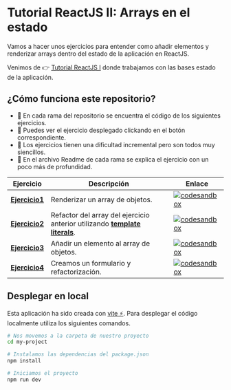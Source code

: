 # Tutorial ReactJS II: Arrays en el estado

Vamos a hacer unos ejercicios para entender como añadir elementos y renderizar arrays dentro del estado de la aplicación en ReactJS. 

Venimos de 👉 [Tutorial ReactJS I](https://github.com/HugoLebredo/react_tutorial) donde trabajamos con las bases estado de la aplicación.

## ¿Cómo funciona este repositorio?

- 🌱 En cada rama del repositorio se encuentra el código de los siguientes ejercicios.
- 🔗 Puedes ver el ejercicio desplegado clickando en el botón correspondiente.
- 📶 Los ejercicios tienen una dificultad incremental pero son todos muy siencillos.
- 📑 En el archivo Readme de cada rama se explica el ejercicio con un poco más de profundidad.

| Ejercicio | Descripción | Enlace |
| -- | -- | -- |
| [**Ejercicio1**](https://github.com/HugoLebredo/react_tutorial_2/tree/ejercicio1) | Renderizar un array de objetos. | [![codesandbox](https://codesandbox.io/static/img/play-codesandbox.svg)](https://codesandbox.io/p/github/HugoLebredo/react_tutorial_2/ejercicio1)|
| [**Ejercicio2**](https://github.com/HugoLebredo/react_tutorial_2/tree/ejercicio2) | Refactor del array del ejercicio anterior utilizando [**template literals**](https://developer.mozilla.org/es/docs/Web/JavaScript/Reference/Template_literals). | [![codesandbox](https://codesandbox.io/static/img/play-codesandbox.svg)](https://codesandbox.io/p/github/HugoLebredo/react_tutorial_2/ejercicio2)|
| [**Ejercicio3**](https://github.com/HugoLebredo/react_tutorial_2/tree/ejercicio3) | Añadir un elemento al array de objetos. | [![codesandbox](https://codesandbox.io/static/img/play-codesandbox.svg)](https://codesandbox.io/p/github/HugoLebredo/react_tutorial_2/ejercicio3)|
| [**Ejercicio4**](https://github.com/HugoLebredo/react_tutorial_2/tree/ejercicio4) | Creamos un formulario y refactorización. | [![codesandbox](https://codesandbox.io/static/img/play-codesandbox.svg)](https://codesandbox.io/p/github/HugoLebredo/react_tutorial_2/ejercicio4)|

## Desplegar en local
Esta aplicación ha sido creada con [vite ⚡️](https://vitejs.dev/). Para desplegar el código localmente utiliza los siguientes comandos.

```bash
# Nos movemos a la carpeta de nuestro proyecto
cd my-project

# Instalamos las dependencias del package.json
npm install

# Iniciamos el proyecto
npm run dev
```
